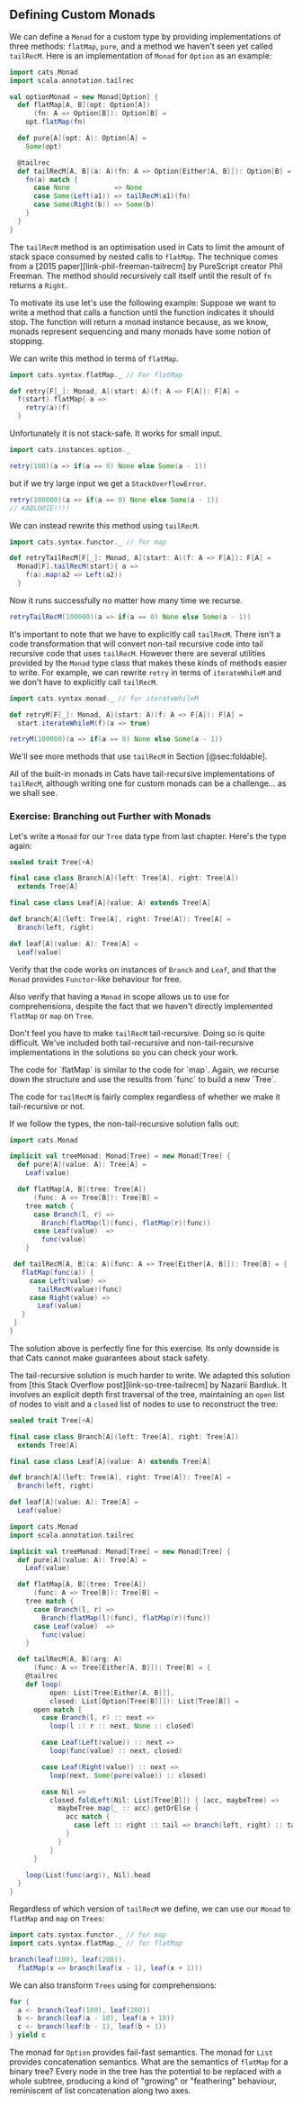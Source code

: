 ## Defining Custom Monads

We can define a `Monad` for a custom type
by providing implementations of three methods:
`flatMap`, `pure`, and
a method we haven't seen yet called `tailRecM`.
Here is an implementation of `Monad` for `Option` as an example:

```scala mdoc:silent:reset-object
import cats.Monad
import scala.annotation.tailrec

val optionMonad = new Monad[Option] {
  def flatMap[A, B](opt: Option[A])
      (fn: A => Option[B]): Option[B] =
    opt.flatMap(fn)

  def pure[A](opt: A): Option[A] =
    Some(opt)

  @tailrec
  def tailRecM[A, B](a: A)(fn: A => Option[Either[A, B]]): Option[B] = {
    fn(a) match {
      case None           => None
      case Some(Left(a1)) => tailRecM(a1)(fn)
      case Some(Right(b)) => Some(b)
    }
  }
}
```

The `tailRecM` method is an optimisation used in Cats to limit
the amount of stack space consumed by nested calls to `flatMap`.
The technique comes from a [2015 paper][link-phil-freeman-tailrecm]
by PureScript creator Phil Freeman.
The method should recursively call itself
until the result of `fn` returns a `Right`.

To motivate its use let's use the following example:
Suppose we want to write a method that calls a
function until the function indicates it should stop.
The function will return a monad instance because,
as we know,
monads represent sequencing
and many monads have some notion of stopping.

We can write this method in terms of `flatMap`.

```scala mdoc:silent
import cats.syntax.flatMap._ // For flatMap

def retry[F[_]: Monad, A](start: A)(f: A => F[A]): F[A] =
  f(start).flatMap{ a =>
    retry(a)(f)
  }
```

Unfortunately it is not stack-safe.
It works for small input.

```scala mdoc
import cats.instances.option._

retry(100)(a => if(a == 0) None else Some(a - 1))
```

but if we try large input we get a `StackOverflowError`.

```scala
retry(100000)(a => if(a == 0) None else Some(a - 1))
// KABLOOIE!!!!
```

We can instead rewrite this method
using `tailRecM`.

```scala mdoc:silent
import cats.syntax.functor._ // for map

def retryTailRecM[F[_]: Monad, A](start: A)(f: A => F[A]): F[A] =
  Monad[F].tailRecM(start){ a =>
    f(a).map(a2 => Left(a2))
  }
```

Now it runs successfully
no matter how many time we recurse.

```scala mdoc
retryTailRecM(100000)(a => if(a == 0) None else Some(a - 1))
```

It's important to note
that we have to explicitly call `tailRecM`.
There isn't a code transformation
that will convert non-tail recursive
code into tail recursive code
that uses `tailRecM`.
However there are several utilities
provided by the `Monad` type class
that makes these kinds of methods easier to write.
For example, we can rewrite `retry`
in terms of `iterateWhileM`
and we don't have to explicitly call `tailRecM`.

```scala mdoc:silent
import cats.syntax.monad._ // for iterateWhileM

def retryM[F[_]: Monad, A](start: A)(f: A => F[A]): F[A] =
  start.iterateWhileM(f)(a => true)
```

```scala mdoc
retryM(100000)(a => if(a == 0) None else Some(a - 1))
```

We'll see more methods that use `tailRecM` in Section [@sec:foldable].

All of the built-in monads in Cats have
tail-recursive implementations of `tailRecM`,
although writing one for custom monads
can be a challenge... as we shall see.

### Exercise: Branching out Further with Monads

Let's write a `Monad` for our `Tree` data type from last chapter.
Here's the type again:

```scala mdoc:silent
sealed trait Tree[+A]

final case class Branch[A](left: Tree[A], right: Tree[A])
  extends Tree[A]

final case class Leaf[A](value: A) extends Tree[A]

def branch[A](left: Tree[A], right: Tree[A]): Tree[A] =
  Branch(left, right)

def leaf[A](value: A): Tree[A] =
  Leaf(value)
```

Verify that the code works on instances of `Branch` and `Leaf`,
and that the `Monad` provides `Functor`-like behaviour for free.

Also verify that having a `Monad` in scope allows us to use for comprehensions,
despite the fact that we haven't directly implemented `flatMap` or `map` on `Tree`.

Don't feel you have to make `tailRecM` tail-recursive.
Doing so is quite difficult.
We've included both tail-recursive
and non-tail-recursive implementations
in the solutions so you can check your work.

<div class="solution">
The code for `flatMap` is similar to the code for `map`.
Again, we recurse down the structure
and use the results from `func` to build a new `Tree`.

The code for `tailRecM` is fairly complex
regardless of whether we make it tail-recursive or not.

If we follow the types,
the non-tail-recursive solution falls out:

```scala mdoc:silent
import cats.Monad

implicit val treeMonad: Monad[Tree] = new Monad[Tree] {
  def pure[A](value: A): Tree[A] =
    Leaf(value)

  def flatMap[A, B](tree: Tree[A])
      (func: A => Tree[B]): Tree[B] =
    tree match {
      case Branch(l, r) =>
        Branch(flatMap(l)(func), flatMap(r)(func))
      case Leaf(value)  =>
        func(value)
    }

 def tailRecM[A, B](a: A)(func: A => Tree[Either[A, B]]): Tree[B] = {
   flatMap(func(a)) {
     case Left(value) =>
       tailRecM(value)(func)
     case Right(value) =>
       Leaf(value)
   }
 }
}
```

The solution above is perfectly fine for this exercise.
Its only downside is that Cats cannot make guarantees about stack safety.

The tail-recursive solution is much harder to write.
We adapted this solution from
[this Stack Overflow post][link-so-tree-tailrecm] by Nazarii Bardiuk.
It involves an explicit depth first traversal of the tree,
maintaining an `open` list of nodes to visit
and a `closed` list of nodes to use to reconstruct the tree:

```scala mdoc:invisible:reset-object
sealed trait Tree[+A]

final case class Branch[A](left: Tree[A], right: Tree[A])
  extends Tree[A]

final case class Leaf[A](value: A) extends Tree[A]

def branch[A](left: Tree[A], right: Tree[A]): Tree[A] =
  Branch(left, right)

def leaf[A](value: A): Tree[A] =
  Leaf(value)
```
```scala mdoc:silent
import cats.Monad
import scala.annotation.tailrec

implicit val treeMonad: Monad[Tree] = new Monad[Tree] {
  def pure[A](value: A): Tree[A] =
    Leaf(value)

  def flatMap[A, B](tree: Tree[A])
      (func: A => Tree[B]): Tree[B] =
    tree match {
      case Branch(l, r) =>
        Branch(flatMap(l)(func), flatMap(r)(func))
      case Leaf(value)  =>
        func(value)
    }

  def tailRecM[A, B](arg: A)
      (func: A => Tree[Either[A, B]]): Tree[B] = {
    @tailrec
    def loop(
          open: List[Tree[Either[A, B]]],
          closed: List[Option[Tree[B]]]): List[Tree[B]] =
      open match {
        case Branch(l, r) :: next =>
          loop(l :: r :: next, None :: closed)

        case Leaf(Left(value)) :: next =>
          loop(func(value) :: next, closed)

        case Leaf(Right(value)) :: next =>
          loop(next, Some(pure(value)) :: closed)

        case Nil =>
          closed.foldLeft(Nil: List[Tree[B]]) { (acc, maybeTree) =>
            maybeTree.map(_ :: acc).getOrElse {
              acc match {
                case left :: right :: tail => branch(left, right) :: tail
              }
            }
          }
      }

    loop(List(func(arg)), Nil).head
  }
}
```

Regardless of which version of `tailRecM` we define,
we can use our `Monad` to `flatMap` and `map` on `Trees`:

```scala mdoc:silent
import cats.syntax.functor._ // for map
import cats.syntax.flatMap._ // for flatMap
```

```scala mdoc
branch(leaf(100), leaf(200)).
  flatMap(x => branch(leaf(x - 1), leaf(x + 1)))
```

We can also transform `Trees` using for comprehensions:

```scala mdoc
for {
  a <- branch(leaf(100), leaf(200))
  b <- branch(leaf(a - 10), leaf(a + 10))
  c <- branch(leaf(b - 1), leaf(b + 1))
} yield c
```

The monad for `Option` provides fail-fast semantics.
The monad for `List` provides concatenation semantics.
What are the semantics of `flatMap` for a binary tree?
Every node in the tree has the potential to be replaced with a whole subtree,
producing a kind of "growing" or "feathering" behaviour,
reminiscent of list concatenation along two axes.
</div>
